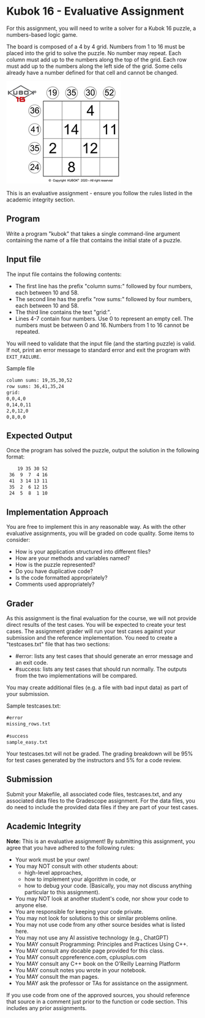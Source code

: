 # Kubok 16 - Evaluative Assignment

For this assignment, you will need to write a solver for a Kubok 16 puzzle,
a numbers-based logic game.

The board is composed of a 4 by 4 grid. Numbers from 1 to 16 must be placed
into the grid to solve the puzzle. No number may repeat.  Each column must 
add up to the numbers along the top of the grid.  Each row must add up to 
the numbers along the left side of the grid. Some cells already have a
number defined for that cell and cannot be changed.

![Kubok 16 Puzzle](kubok.png)

This is an evaluative assignment - ensure you follow the rules listed in 
the academic integrity section.

## Program
Write a program "kubok" that takes a single command-line argument containing
the name of a file that contains the initial state of a puzzle.

## Input file
The input file contains the following contents:
- The first line has the prefix "column sums:" followed by four numbers,
  each between 10 and 58.
- The second line has the prefix "row sums:" followed by four numbers,
  each between 10 and 58.
- The third line contains the text "grid:".
- Lines 4-7 contain four numbers.  Use 0 to represent an empty cell.
  The numbers must be between 0 and 16.  Numbers from 1 to 16 cannot be
  repeated.

You will need to validate that the input file (and the starting puzzle)
is valid. If not, print an error message to standard error and exit the
program with `EXIT_FAILURE`.

Sample file
```
column sums: 19,35,30,52
row sums: 36,41,35,24
grid:
0,0,4,0
0,14,0,11
2,0,12,0
0,8,0,0
```

## Expected Output
Once the program has solved the puzzle, output the solution in the following
format:
```
    19 35 30 52
 36  9  7  4 16
 41  3 14 13 11
 35  2  6 12 15
 24  5  8  1 10
```

## Implementation Approach
You are free to implement this in any reasonable way.  As with the other 
evaluative assignments, you will be graded on code quality. Some items to 
consider:
- How is your application structured into different files?
- How are your methods and variables named?
- How is the puzzle represented?
- Do you have duplicative code?
- Is the code formatted appropriately?
- Comments used appropriately?

## Grader
As this assignment is the final evaluation for the course, we will not provide
direct results of the test cases. You will be expected to create your test 
cases. The assignment grader will run your test cases against your submission 
and the reference implementation. You need to create a "testcases.txt" file 
that has two sections:
- #error: lists any test cases that should generate an error message and 
  an exit code.
- #success: lists any test cases that should run normally.  The outputs from the 
  two implementations will be compared.

You may create additional files (e.g. a file with bad input data) as part of 
your submission.

Sample testcases.txt:
```
#error
missing_rows.txt

#success
sample_easy.txt
```

Your testcases.txt will not be graded.  The grading breakdown will be 95% for test cases generated by the instructors and 5% for a code review.

## Submission
Submit your Makefile, all associated code files, testcases.txt, and any associated data files to the Gradescope assignment. For the data files, you do need to include the provided data files if they are part of your test cases.


## Academic Integrity
**Note:** This is an evaluative assignment!  By submitting this assignment, you agree that you have adhered to the following rules:
- Your work must be your own!
- You may NOT consult with other students about:
  - high-level approaches,
  - how to implement your algorithm in code, or
  - how to debug your code.
  (Basically, you may not discuss anything particular to this assignment).
- You may NOT look at another student's code, nor show your code to anyone else.
- You are responsible for keeping your code private.
- You may not look for solutions to this or similar problems online.
- You may not use code from any other source besides what is listed here.
- You may not use any AI assistive technology (e.g., ChatGPT)
- You MAY consult Programming: Principles and Practices Using C++.
- You MAY consult any docable page provided for this class.
- You MAY consult cppreference.com, cplusplus.com
-	You MAY consult any C++ book on the O'Reilly Learning Platform
-	You MAY consult notes you wrote in your notebook.
-	You MAY consult the man pages.
-	You MAY ask the professor or TAs for assistance on the assignment.
 
If you use code from one of the approved sources, you should reference that source in a comment just prior to the function or code section. This includes any prior assignments.
